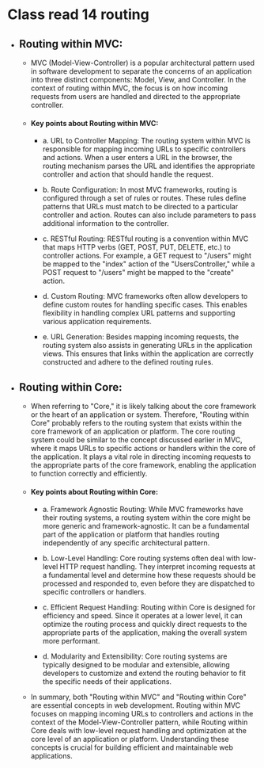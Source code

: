 # Class read 14 routing 

- ## Routing within MVC:
    - MVC (Model-View-Controller) is a popular architectural pattern used in software development to separate the concerns of an application into three distinct components: Model, View, and Controller. In the context of routing within MVC, the focus is on how incoming requests from users are handled and directed to the appropriate controller.

    - #### Key points about Routing within MVC:

        - a. URL to Controller Mapping: The routing system within MVC is responsible for mapping incoming URLs to specific controllers and actions. When a user enters a URL in the browser, the routing mechanism parses the URL and identifies the appropriate controller and action that should handle the request.

        - b. Route Configuration: In most MVC frameworks, routing is configured through a set of rules or routes. These rules define patterns that URLs must match to be directed to a particular controller and action. Routes can also include parameters to pass additional information to the controller.

        - c. RESTful Routing: RESTful routing is a convention within MVC that maps HTTP verbs (GET, POST, PUT, DELETE, etc.) to controller actions. For example, a GET request to "/users" might be mapped to the "index" action of the "UsersController," while a POST request to "/users" might be mapped to the "create" action.

        - d. Custom Routing: MVC frameworks often allow developers to define custom routes for handling specific cases. This enables flexibility in handling complex URL patterns and supporting various application requirements.

        - e. URL Generation: Besides mapping incoming requests, the routing system also assists in generating URLs in the application views. This ensures that links within the application are correctly constructed and adhere to the defined routing rules.

- ## Routing within Core:
    - When referring to "Core," it is likely talking about the core framework or the heart of an application or system. Therefore, "Routing within Core" probably refers to the routing system that exists within the core framework of an application or platform. The core routing system could be similar to the concept discussed earlier in MVC, where it maps URLs to specific actions or handlers within the core of the application. It plays a vital role in directing incoming requests to the appropriate parts of the core framework, enabling the application to function correctly and efficiently.

    - #### Key points about Routing within Core:

        - a. Framework Agnostic Routing: While MVC frameworks have their routing systems, a routing system within the core might be more generic and framework-agnostic. It can be a fundamental part of the application or platform that handles routing independently of any specific architectural pattern.

        - b. Low-Level Handling: Core routing systems often deal with low-level HTTP request handling. They interpret incoming requests at a fundamental level and determine how these requests should be processed and responded to, even before they are dispatched to specific controllers or handlers.

        - c. Efficient Request Handling: Routing within Core is designed for efficiency and speed. Since it operates at a lower level, it can optimize the routing process and quickly direct requests to the appropriate parts of the application, making the overall system more performant.

        - d. Modularity and Extensibility: Core routing systems are typically designed to be modular and extensible, allowing developers to customize and extend the routing behavior to fit the specific needs of their applications.

    - In summary, both "Routing within MVC" and "Routing within Core" are essential concepts in web development. Routing within MVC focuses on mapping incoming URLs to controllers and actions in the context of the Model-View-Controller pattern, while Routing within Core deals with low-level request handling and optimization at the core level of an application or platform. Understanding these concepts is crucial for building efficient and maintainable web applications.